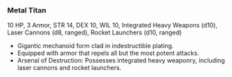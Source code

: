 ### Metal Titan

10 HP, 3 Armor, STR 14, DEX 10, WIL 10, Integrated Heavy Weapons (d10), Laser Cannons (d8, ranged), Rocket Launchers (d10, ranged)

- Gigantic mechanoid form clad in indestructible plating.
- Equipped with armor that repels all but the most potent attacks.
- Arsenal of Destruction: Possesses integrated heavy weaponry, including laser cannons and rocket launchers.

